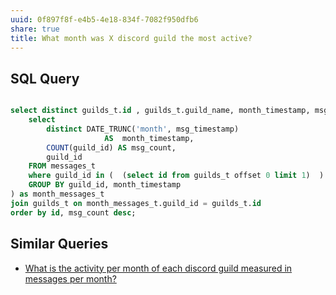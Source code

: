 ```yaml
---
uuid: 0f897f8f-e4b5-4e18-834f-7082f950dfb6
share: true
title: What month was X discord guild the most active?
---
```

## SQL Query

``` sql

select distinct guilds_t.id , guilds_t.guild_name, month_timestamp, msg_count from (
	select
		distinct DATE_TRUNC('month', msg_timestamp)
			         AS  month_timestamp,
	    COUNT(guild_id) AS msg_count,
	    guild_id 
	FROM messages_t
	where guild_id in (  (select id from guilds_t offset 0 limit 1)  )
	GROUP BY guild_id, month_timestamp
) as month_messages_t
join guilds_t on month_messages_t.guild_id = guilds_t.id
order by id, msg_count desc;

```

## Similar Queries

* [What is the activity per month of each discord guild measured in messages per month?](/edb39918-b02f-4ee7-b2b2-d902c8370412)